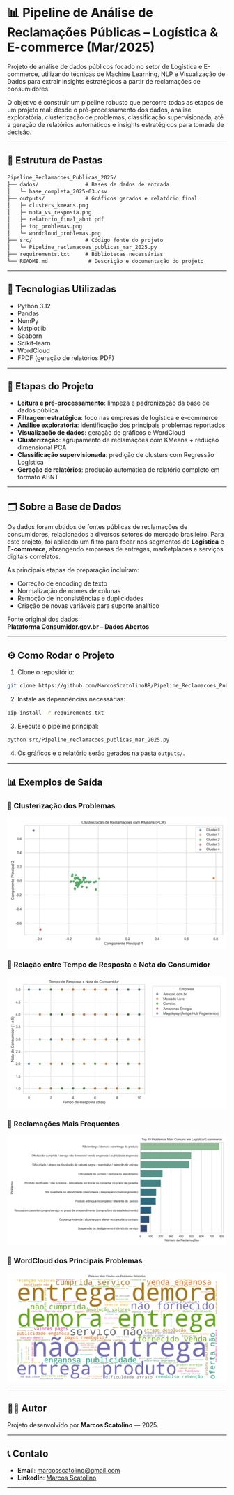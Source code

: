 # 📊 Pipeline de Análise de Reclamações Públicas – Logística & E-commerce (Mar/2025)

Projeto de análise de dados públicos focado no setor de Logística e E-commerce, utilizando técnicas de Machine Learning, NLP e Visualização de Dados para extrair insights estratégicos a partir de reclamações de consumidores.

O objetivo é construir um pipeline robusto que percorre todas as etapas de um projeto real: desde o pré-processamento dos dados, análise exploratória, clusterização de problemas, classificação supervisionada, até a geração de relatórios automáticos e insights estratégicos para tomada de decisão.

---

## 📂 Estrutura de Pastas

```
Pipeline_Reclamacoes_Publicas_2025/
├── dados/               # Bases de dados de entrada
│   └─ base_completa_2025-03.csv
├── outputs/             # Gráficos gerados e relatório final
│   ├─ clusters_kmeans.png
│   ├─ nota_vs_resposta.png
│   ├─ relatorio_final_abnt.pdf
│   ├─ top_problemas.png
│   └─ wordcloud_problemas.png
├── src/                 # Código fonte do projeto
│   └─ Pipeline_reclamacoes_publicas_mar_2025.py
├── requirements.txt     # Bibliotecas necessárias
└── README.md             # Descrição e documentação do projeto
```

---

## 🚀 Tecnologias Utilizadas

- Python 3.12
- Pandas
- NumPy
- Matplotlib
- Seaborn
- Scikit-learn
- WordCloud
- FPDF (geração de relatórios PDF)

---

## 🔎 Etapas do Projeto

- **Leitura e pré-processamento**: limpeza e padronização da base de dados pública
- **Filtragem estratégica**: foco nas empresas de logística e e-commerce
- **Análise exploratória**: identificação dos principais problemas reportados
- **Visualização de dados**: geração de gráficos e WordCloud
- **Clusterização**: agrupamento de reclamações com KMeans + redução dimensional PCA
- **Classificação supervisionada**: predição de clusters com Regressão Logística
- **Geração de relatórios**: produção automática de relatório completo em formato ABNT

---

## 🗂️ Sobre a Base de Dados

Os dados foram obtidos de fontes públicas de reclamações de consumidores, relacionados a diversos setores do mercado brasileiro.
Para este projeto, foi aplicado um filtro para focar nos segmentos de **Logística** e **E-commerce**, abrangendo empresas de entregas, marketplaces e serviços digitais correlatos.

As principais etapas de preparação incluíram:

- Correção de encoding de texto
- Normalização de nomes de colunas
- Remoção de inconsistências e duplicidades
- Criação de novas variáveis para suporte analítico

Fonte original dos dados:  
**Plataforma Consumidor.gov.br – Dados Abertos**

---

## ⚙️ Como Rodar o Projeto

1. Clone o repositório:

```bash
git clone https://github.com/MarcosScatolinoBR/Pipeline_Reclamacoes_Publicas_2025.git
```

2. Instale as dependências necessárias:

```bash
pip install -r requirements.txt
```

3. Execute o pipeline principal:

```bash
python src/Pipeline_reclamacoes_publicas_mar_2025.py
```

4. Os gráficos e o relatório serão gerados na pasta `outputs/`.

---

## 📊 Exemplos de Saída

### 🎯 Clusterização dos Problemas
![Clusters dos Problemas](outputs/clusters_kmeans.png)

### 🎯 Relação entre Tempo de Resposta e Nota do Consumidor
![Tempo x Nota](outputs/nota_vs_resposta.png)

### 🎯 Reclamações Mais Frequentes
![Top Problemas](outputs/top_problemas.png)

### 🎯 WordCloud dos Principais Problemas
![Wordcloud](outputs/wordcloud_problemas.png)

---

## 👨‍💻 Autor

Projeto desenvolvido por **Marcos Scatolino** — 2025.

---

## 📞 Contato

- **Email**: marcosscatolino@gmail.com
- **LinkedIn**: [Marcos Scatolino](https://www.linkedin.com/in/marcos-scatolino)

---
